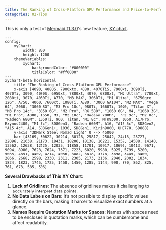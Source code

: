 ```yaml
---
title: The Ranking of Cross-Platform GPU Performance and Price-to-Performance 
categories: 02-Tips
---
```


This is only a test of [Mermaid 11.3.0](https://mermaid.js.org/)'s new feature, [XY chart](https://mermaid.js.org/syntax/xyChart.html).

```mermaid
---
config:
    xyChart:
        width: 850
        height: 1200
    themeVariables:
        xyChart:
            backgroundColor: "#000000"
            titleColor: "#ff0000" 
---
xychart-beta horizontal
    title "The Ranking of Cross-Platform GPU Performance"
    x-axis [4090, 4080S, 7900xtx, 4080, 4070TiS, 7900xt, 3090Ti, 4070Ti, 3090, 4070S, 6950xt, 7800xt, 4070, 6800xt, "M2 Ultra", 7700xt, 2080ti, 3070, 4060Ti, A770, "M3 MAX", 3060Ti, "M1 Ultra", "6750gre 12G", A750, 4060, 7600xt, 1080Ti, A580, "3060 GA104", "M2 MAX", "Vega 64", 2060, "3060 8G", "M3 Pro 18c", 980Ti, 1660Ti, 1070, "Titan X", "M3 Pro 14c", "3050 6G", "M2 Pro", "RX 580", "1060 6G", M4, "1060 3G", "M1 Pro", A380, 1650, M3, "M2 10c", "Radeon 780M",  "M2 9c", "M2 8c", "Radeon 680M", 1050Ti, 960, Titan, "M1 8c", MTK9300, 1060, A17Pro, Exynos2400, "M1 7c", SD8Gen3, "Radeon 660M", A16, "A15 5c", SD8Gen2, "A15 4c", A14, SD8Gen1+, 1030, SD8Gen1, Kirin9000, UHD770, SD888]
    y-axis "3DMark Steel Nomad Light" 0 --> 45000
    bar [43169, 30622, 30214, 30128, 25817, 25042, 24413, 23727, 22096, 21638, 21173, 18431, 18206, 18138, 16221, 15357, 14588, 14140, 13562, 12638, 12425, 12035, 11858, 11701, 10917, 10696, 10413, 9671, 9094, 8980, 7628, 7624, 7371, 7223, 6020, 5980, 5925, 5799, 5200, 5085, 4851, 4402, 4214, 4056, 3882, 3818, 3778, 3698, 3445, 3400, 2866, 2668, 2598, 2330, 2311, 2305, 2173, 2136, 2040, 2002, 1834, 1824, 1823, 1745, 1725, 1458, 1450, 1285, 1144, 990, 870, 862, 825, 761, 673, 585, 506]
```

**Several Drawbacks of This XY Chart**:
1. **Lack of Gridlines**: The absence of gridlines makes it challenging to accurately interpret data points.
2. **No Data Labels on Bars**: It’s not possible to display specific values directly on the bars, making it harder to visualize exact numbers at a glance.
3. **Names Require Quotation Marks for Spaces**: Names with spaces need to be enclosed in quotation marks, which can be cumbersome and affect readability.

